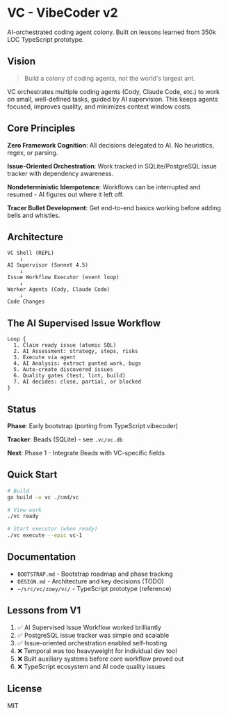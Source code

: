 # VC - VibeCoder v2

AI-orchestrated coding agent colony. Built on lessons learned from 350k LOC TypeScript prototype.

## Vision

> Build a colony of coding agents, not the world's largest ant.

VC orchestrates multiple coding agents (Cody, Claude Code, etc.) to work on small, well-defined tasks, guided by AI supervision. This keeps agents focused, improves quality, and minimizes context window costs.

## Core Principles

**Zero Framework Cognition**: All decisions delegated to AI. No heuristics, regex, or parsing.

**Issue-Oriented Orchestration**: Work tracked in SQLite/PostgreSQL issue tracker with dependency awareness.

**Nondeterministic Idempotence**: Workflows can be interrupted and resumed - AI figures out where it left off.

**Tracer Bullet Development**: Get end-to-end basics working before adding bells and whistles.

## Architecture

```
VC Shell (REPL)
    ↓
AI Supervisor (Sonnet 4.5)
    ↓
Issue Workflow Executor (event loop)
    ↓
Worker Agents (Cody, Claude Code)
    ↓
Code Changes
```

## The AI Supervised Issue Workflow

```
Loop {
  1. Claim ready issue (atomic SQL)
  2. AI Assessment: strategy, steps, risks
  3. Execute via agent
  4. AI Analysis: extract punted work, bugs
  5. Auto-create discovered issues
  6. Quality gates (test, lint, build)
  7. AI decides: close, partial, or blocked
}
```

## Status

**Phase**: Early bootstrap (porting from TypeScript vibecoder)

**Tracker**: Beads (SQLite) - see `.vc/vc.db`

**Next**: Phase 1 - Integrate Beads with VC-specific fields

## Quick Start

```bash
# Build
go build -o vc ./cmd/vc

# View work
./vc ready

# Start executor (when ready)
./vc execute --epic vc-1
```

## Documentation

- `BOOTSTRAP.md` - Bootstrap roadmap and phase tracking
- `DESIGN.md` - Architecture and key decisions (TODO)
- `~/src/vc/zoey/vc/` - TypeScript prototype (reference)

## Lessons from V1

1. ✅ AI Supervised Issue Workflow worked brilliantly
2. ✅ PostgreSQL issue tracker was simple and scalable
3. ✅ Issue-oriented orchestration enabled self-hosting
4. ❌ Temporal was too heavyweight for individual dev tool
5. ❌ Built auxiliary systems before core workflow proved out
6. ❌ TypeScript ecosystem and AI code quality issues

## License

MIT

